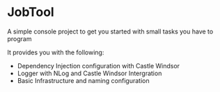# JobTool
A simple console project to get you started with small tasks you have to program

It provides you with the following:
  * Dependency Injection configuration with Castle Windsor
  * Logger with NLog and Castle Windsor Intergration
  * Basic Infrastructure and naming configuration

